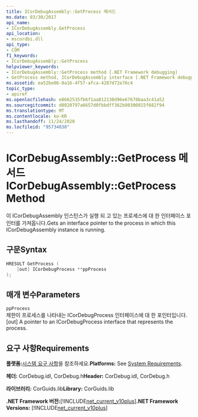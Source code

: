 ```yaml
---
title: ICorDebugAssembly::GetProcess 메서드
ms.date: 03/30/2017
api_name:
- ICorDebugAssembly.GetProcess
api_location:
- mscordbi.dll
api_type:
- COM
f1_keywords:
- ICorDebugAssembly::GetProcess
helpviewer_keywords:
- ICorDebugAssembly::GetProcess method [.NET Framework debugging]
- GetProcess method, ICorDebugAssembly interface [.NET Framework debugging]
ms.assetid: ea52be06-0a16-4f57-afca-4287d72e76c4
topic_type:
- apiref
ms.openlocfilehash: e8662535fb6f1aa812130d96e67678baa3c41a52
ms.sourcegitcommit: d8020797a6657d0fbbdff362b80300815f682f94
ms.translationtype: MT
ms.contentlocale: ko-KR
ms.lasthandoff: 11/24/2020
ms.locfileid: "95734038"
---
```

# <a name="icordebugassemblygetprocess-method"></a><span data-ttu-id="edf6a-102">ICorDebugAssembly::GetProcess 메서드</span><span class="sxs-lookup"><span data-stu-id="edf6a-102">ICorDebugAssembly::GetProcess Method</span></span>

<span data-ttu-id="edf6a-103">이 ICorDebugAssembly 인스턴스가 실행 되 고 있는 프로세스에 대 한 인터페이스 포인터를 가져옵니다.</span><span class="sxs-lookup"><span data-stu-id="edf6a-103">Gets an interface pointer to the process in which this ICorDebugAssembly instance is running.</span></span>  
  
## <a name="syntax"></a><span data-ttu-id="edf6a-104">구문</span><span class="sxs-lookup"><span data-stu-id="edf6a-104">Syntax</span></span>  
  
```cpp  
HRESULT GetProcess (  
    [out] ICorDebugProcess **ppProcess  
);  
```  
  
## <a name="parameters"></a><span data-ttu-id="edf6a-105">매개 변수</span><span class="sxs-lookup"><span data-stu-id="edf6a-105">Parameters</span></span>  

 `ppProcess`  
 <span data-ttu-id="edf6a-106">제한이 프로세스를 나타내는 ICorDebugProcess 인터페이스에 대 한 포인터입니다.</span><span class="sxs-lookup"><span data-stu-id="edf6a-106">[out] A pointer to an ICorDebugProcess interface that represents the process.</span></span>  
  
## <a name="requirements"></a><span data-ttu-id="edf6a-107">요구 사항</span><span class="sxs-lookup"><span data-stu-id="edf6a-107">Requirements</span></span>  

 <span data-ttu-id="edf6a-108">**플랫폼:**[시스템 요구 사항](../../get-started/system-requirements.md)을 참조하세요.</span><span class="sxs-lookup"><span data-stu-id="edf6a-108">**Platforms:** See [System Requirements](../../get-started/system-requirements.md).</span></span>  
  
 <span data-ttu-id="edf6a-109">**헤더:** CorDebug.idl, CorDebug.h</span><span class="sxs-lookup"><span data-stu-id="edf6a-109">**Header:** CorDebug.idl, CorDebug.h</span></span>  
  
 <span data-ttu-id="edf6a-110">**라이브러리:** CorGuids.lib</span><span class="sxs-lookup"><span data-stu-id="edf6a-110">**Library:** CorGuids.lib</span></span>  
  
 <span data-ttu-id="edf6a-111">**.NET Framework 버전:**[!INCLUDE[net_current_v10plus](../../../../includes/net-current-v10plus-md.md)]</span><span class="sxs-lookup"><span data-stu-id="edf6a-111">**.NET Framework Versions:** [!INCLUDE[net_current_v10plus](../../../../includes/net-current-v10plus-md.md)]</span></span>
